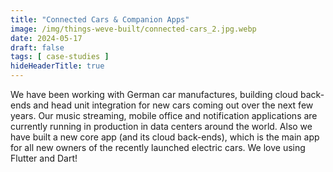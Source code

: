```yaml
---
title: "Connected Cars & Companion Apps"
image: /img/things-weve-built/connected-cars_2.jpg.webp
date: 2024-05-17
draft: false
tags: [ case-studies ]
hideHeaderTitle: true
---
```


We have been working with German car manufactures, building cloud back-ends and head unit integration for new cars coming out over the next few years. Our music streaming, mobile office and notification applications are currently running in production in data centers around the world. Also we have built a new core app (and its cloud back-ends), which is the main app for all new owners of the recently launched electric cars. We love using Flutter and Dart!